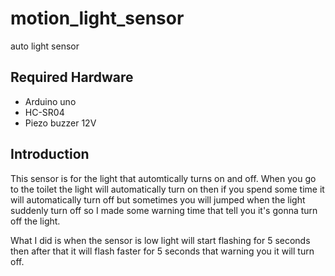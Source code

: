 # motion_light_sensor
auto light sensor

## Required Hardware
* Arduino uno
* HC-SR04
* Piezo buzzer 12V

## Introduction

This sensor is for the light that automtically turns on and off. When you go to the toilet the light will automatically turn on then
if you spend some time it will automatically turn off but sometimes you will jumped when the light suddenly turn off
so I made some warning time that tell you it's gonna turn off the light.

What I did is when the sensor is low light will start flashing for 5 seconds then after that it will flash faster for 5 seconds
that warning you it will turn off.
